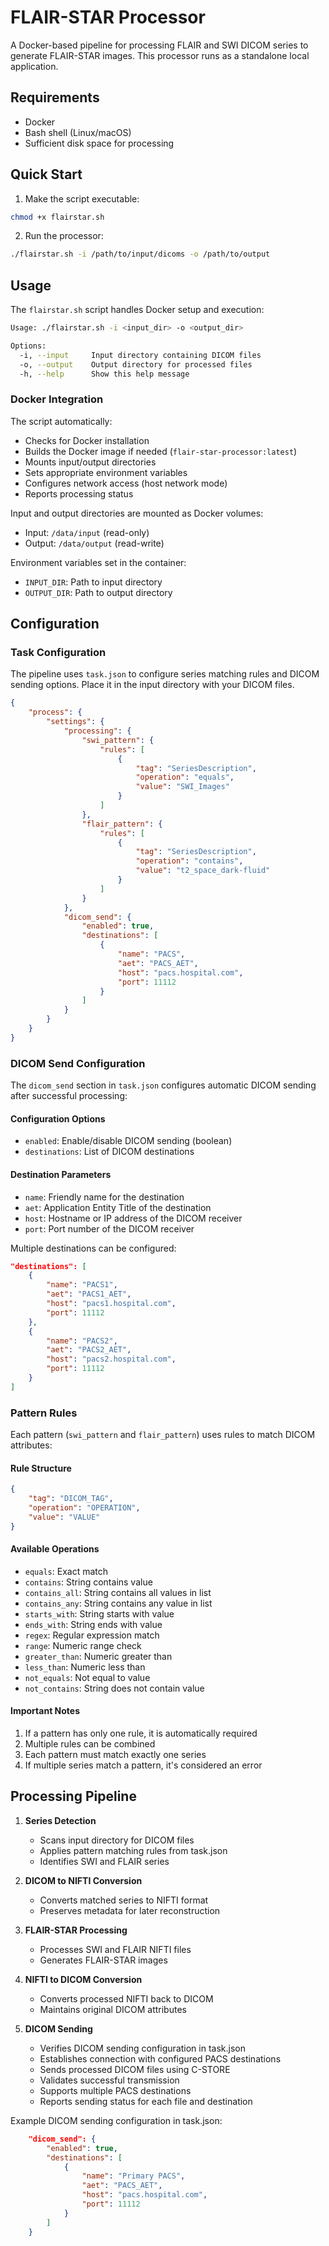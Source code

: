 # FLAIR-STAR Processor

A Docker-based pipeline for processing FLAIR and SWI DICOM series to generate FLAIR-STAR images. This processor runs as a standalone local application.

## Requirements

- Docker
- Bash shell (Linux/macOS)
- Sufficient disk space for processing

## Quick Start

1. Make the script executable:

```bash
chmod +x flairstar.sh
```

2. Run the processor:

```bash
./flairstar.sh -i /path/to/input/dicoms -o /path/to/output
```

## Usage

The `flairstar.sh` script handles Docker setup and execution:

```bash
Usage: ./flairstar.sh -i <input_dir> -o <output_dir>

Options:
  -i, --input     Input directory containing DICOM files
  -o, --output    Output directory for processed files
  -h, --help      Show this help message
```

### Docker Integration

The script automatically:
- Checks for Docker installation
- Builds the Docker image if needed (`flair-star-processor:latest`)
- Mounts input/output directories
- Sets appropriate environment variables
- Configures network access (host network mode)
- Reports processing status

Input and output directories are mounted as Docker volumes:
- Input: `/data/input` (read-only)
- Output: `/data/output` (read-write)

Environment variables set in the container:
- `INPUT_DIR`: Path to input directory
- `OUTPUT_DIR`: Path to output directory

## Configuration

### Task Configuration

The pipeline uses `task.json` to configure series matching rules and DICOM sending options. Place it in the input directory with your DICOM files.

```json
{
    "process": {
        "settings": {
            "processing": {
                "swi_pattern": {
                    "rules": [
                        {
                            "tag": "SeriesDescription",
                            "operation": "equals",
                            "value": "SWI_Images"
                        }
                    ]
                },
                "flair_pattern": {
                    "rules": [
                        {
                            "tag": "SeriesDescription",
                            "operation": "contains",
                            "value": "t2_space_dark-fluid"
                        }
                    ]
                }
            },
            "dicom_send": {
                "enabled": true,
                "destinations": [
                    {
                        "name": "PACS",
                        "aet": "PACS_AET",
                        "host": "pacs.hospital.com",
                        "port": 11112
                    }
                ]
            }
        }
    }
}
```

### DICOM Send Configuration

The `dicom_send` section in `task.json` configures automatic DICOM sending after successful processing:

#### Configuration Options
- `enabled`: Enable/disable DICOM sending (boolean)
- `destinations`: List of DICOM destinations

#### Destination Parameters
- `name`: Friendly name for the destination
- `aet`: Application Entity Title of the destination
- `host`: Hostname or IP address of the DICOM receiver
- `port`: Port number of the DICOM receiver

Multiple destinations can be configured:

```json
"destinations": [
    {
        "name": "PACS1",
        "aet": "PACS1_AET",
        "host": "pacs1.hospital.com",
        "port": 11112
    },
    {
        "name": "PACS2",
        "aet": "PACS2_AET",
        "host": "pacs2.hospital.com",
        "port": 11112
    }
]
```

### Pattern Rules

Each pattern (`swi_pattern` and `flair_pattern`) uses rules to match DICOM attributes:

#### Rule Structure

```json
{
    "tag": "DICOM_TAG",
    "operation": "OPERATION",
    "value": "VALUE"
}
```

#### Available Operations

- `equals`: Exact match
- `contains`: String contains value
- `contains_all`: String contains all values in list
- `contains_any`: String contains any value in list
- `starts_with`: String starts with value
- `ends_with`: String ends with value
- `regex`: Regular expression match
- `range`: Numeric range check
- `greater_than`: Numeric greater than
- `less_than`: Numeric less than
- `not_equals`: Not equal to value
- `not_contains`: String does not contain value

#### Important Notes

1. If a pattern has only one rule, it is automatically required
2. Multiple rules can be combined
3. Each pattern must match exactly one series
4. If multiple series match a pattern, it's considered an error

## Processing Pipeline

1. **Series Detection**
   - Scans input directory for DICOM files
   - Applies pattern matching rules from task.json
   - Identifies SWI and FLAIR series

2. **DICOM to NIFTI Conversion**
   - Converts matched series to NIFTI format
   - Preserves metadata for later reconstruction

3. **FLAIR-STAR Processing**
   - Processes SWI and FLAIR NIFTI files
   - Generates FLAIR-STAR images

4. **NIFTI to DICOM Conversion**
   - Converts processed NIFTI back to DICOM
   - Maintains original DICOM attributes

5. **DICOM Sending**
   - Verifies DICOM sending configuration in task.json
   - Establishes connection with configured PACS destinations
   - Sends processed DICOM files using C-STORE
   - Validates successful transmission
   - Supports multiple PACS destinations
   - Reports sending status for each file and destination

Example DICOM sending configuration in task.json:

```json
    "dicom_send": {
        "enabled": true,
        "destinations": [
            {
                "name": "Primary PACS",
                "aet": "PACS_AET",
                "host": "pacs.hospital.com",
                "port": 11112
            }
        ]
    }
```